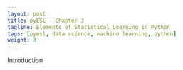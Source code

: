 ```yaml
---
layout: post
title: pyESL - Chapter 3
tagline: Elements of Statistical Learning in Python
tags: [pyesl, data science, machine learning, python]
weight: 3
---
```


<p>Introduction</p>
